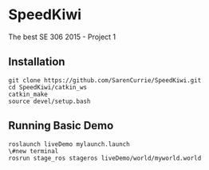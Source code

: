 # SpeedKiwi
The best SE 306 2015 - Project 1

## Installation
```
git clone https://github.com/SarenCurrie/SpeedKiwi.git
cd SpeedKiwi/catkin_ws
catkin_make
source devel/setup.bash
```

## Running Basic Demo
```
roslaunch liveDemo mylaunch.launch
\#new terminal
rosrun stage_ros stageros liveDemo/world/myworld.world
```
